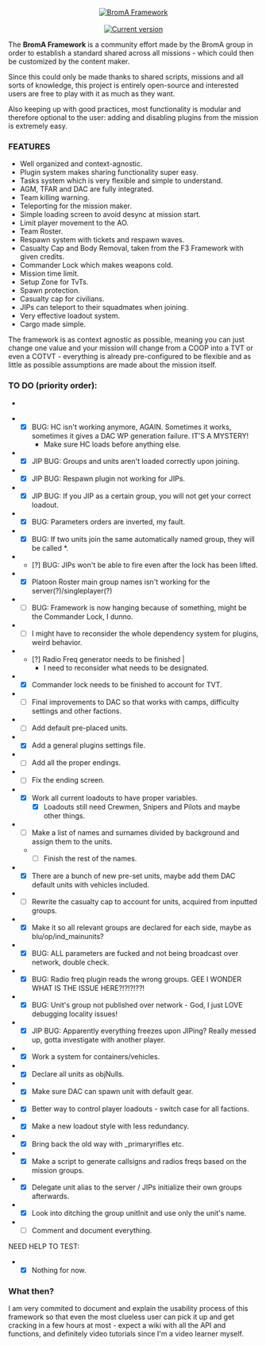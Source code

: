 <p align="center">
  <a href="https://github.com/Neefay/BromA-A3-Framework-Mark3">
   <img src="http://puu.sh/eDbHl/2cd8db6b43.png" alt="BromA Framework">
  </a>
   <br/><br/>
  <a href="https://github.com/Neefay/BromA-A3-Framework-Mark3/commits/master">
    <img src="https://img.shields.io/badge/build-000342-orange.svg" alt="Current version">
  </a>
</p>

The **BromA Framework** is a community effort made by the BromA group in order to establish a standard shared across all missions - which could then be customized by the content maker.

Since this could only be made thanks to shared scripts, missions and all sorts of knowledge, this project is entirely open-source and interested users are free to play with it as much as they want.

Also keeping up with good practices, most functionality is modular and therefore optional to the user: adding and disabling plugins from the mission is extremely easy.

### FEATURES
*	Well organized and context-agnostic.
*	Plugin system makes sharing functionality super easy.
*	Tasks system which is very flexible and simple to understand.
*	AGM, TFAR and DAC are fully integrated.
*	Team killing warning.
*	Teleporting for the mission maker.
*	Simple loading screen to avoid desync at mission start.
*	Limit player movement to the AO.
*	Team Roster.
*	Respawn system with tickets and respawn waves.
*	Casualty Cap and Body Removal, taken from the F3 Framework with given credits.
*	Commander Lock which makes weapons cold.
*	Mission time limit.
*	Setup Zone for TvTs.
*	Spawn protection.
*	Casualty cap for civilians.
*	JIPs can teleport to their squadmates when joining.
*	Very effective loadout system.
*	Cargo made simple.

The framework is as context agnostic as possible, meaning you can just change one value and your mission will change from a COOP into a TVT or even a COTVT - everything is already pre-configured to be flexible and as little as possible assumptions are made about the mission itself.

### TO DO (priority order):
-
*	- [X] BUG: HC isn't working anymore, AGAIN. Sometimes it works, sometimes it gives a DAC WP generation failure. IT'S A MYSTERY!
		- Make sure HC loads before anything else.
*	- [X] JIP BUG: Groups and units aren't loaded correctly upon joining.
*	- [X] JIP BUG: Respawn plugin not working for JIPs.
*	- [X] JIP BUG: If you JIP as a certain group, you will not get your correct loadout.
*	- [X] BUG: Parameters orders are inverted, my fault.
*	- [X] BUG: If two units join the same automatically named group, they will be called *.
*	- [?] BUG: JIPs won't be able to fire even after the lock has been lifted.
*	- [X] Platoon Roster main group names isn't working for the server(?)/singleplayer(?)
*	- [ ] BUG: Framework is now hanging because of something, might be the Commander Lock, I dunno.
*	- [ ] I might have to reconsider the whole dependency system for plugins, weird behavior.
*	- [?] Radio Freq generator needs to be finished | 
		- I need to reconsider what needs to be designated.
*	- [X] Commander lock needs to be finished to account for TVT.
*	- [ ] Final improvements to DAC so that works with camps, difficulty settings and other factions.
*	- [ ] Add default pre-placed units.
*	- [X] Add a general plugins settings file.
*	- [ ] Add all the proper endings.
*	- [ ] Fix the ending screen.
*	- [X] Work all current loadouts to have proper variables.
		- [X] Loadouts still need Crewmen, Snipers and Pilots and maybe other things.
*	- [ ] Make a list of names and surnames divided by background and assign them to the units.
	*	- [ ] Finish the rest of the names.
*	- [X] There are a bunch of new pre-set units, maybe add them DAC default units with vehicles included.
*	- [ ] Rewrite the casualty cap to account for units, acquired from inputted groups.
*	- [X] Make it so all relevant groups are declared for each side, maybe as blu/op/ind_mainunits?
*	- [X] BUG: ALL parameters are fucked and not being broadcast over network, double check.
*	- [X] BUG: Radio freq plugin reads the wrong groups. GEE I WONDER WHAT IS THE ISSUE HERE?!?!?!??!
*	- [X] BUG: Unit's group not published over network - God, I just LOVE debugging locality issues!
*	- [X] JIP BUG: Apparently everything freezes upon JIPing? Really messed up, gotta investigate with another player.
*	- [X] Work a system for containers/vehicles.
*	- [X] Declare all units as objNulls.
*	- [X] Make sure DAC can spawn unit with default gear.
*	- [X] Better way to control player loadouts - switch case for all factions.
*	- [X] Make a new loadout style with less redundancy.
*	- [X] Bring back the old way with _primaryrifles etc.
*	- [X] Make a script to generate callsigns and radios freqs based on the mission groups.
*	- [X] Delegate unit alias to the server / JIPs initialize their own groups afterwards.
*	- [X] Look into ditching the group unitInit and use only the unit's name.
*	- [ ] Comment and document everything.

NEED HELP TO TEST:

*	- [X] Nothing for now.

### What then?

I am very commited to document and explain the usability process of this framework so that even the most clueless user can pick it up and get cracking in a few hours at most - expect a wiki with all the API and functions, and definitely video tutorials since I'm a video learner myself.
